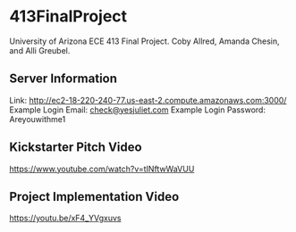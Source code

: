 # 413FinalProject
University of Arizona ECE 413 Final Project. Coby Allred, Amanda Chesin, and Alli Greubel.

## Server Information
Link: http://ec2-18-220-240-77.us-east-2.compute.amazonaws.com:3000/
Example Login Email: check@yesjuliet.com
Example Login Password: Areyouwithme1

## Kickstarter Pitch Video
https://www.youtube.com/watch?v=tINftwWaVUU

## Project Implementation Video
https://youtu.be/xF4_YVgxuvs
